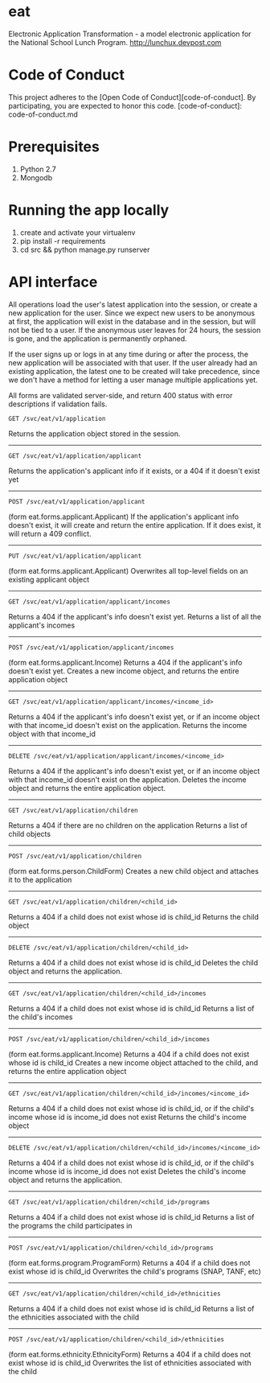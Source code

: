 # eat
Electronic Application Transformation - a model electronic application for the National School Lunch Program.  http://lunchux.devpost.com

# Code of Conduct
This project adheres to the [Open Code of Conduct][code-of-conduct]. By participating, you are expected to honor this code.
[code-of-conduct]: code-of-conduct.md

# Prerequisites
1. Python 2.7
2. Mongodb

# Running the app locally
1. create and activate your virtualenv
2. pip install -r requirements
3. cd src && python manage.py runserver

# API interface

All operations load the user's latest application into the session, or create a new application for the user.  Since we expect new users to be anonymous at first, the application will exist in the database and in the session, but will not be tied to a user.  If the anonymous user leaves for 24 hours, the session is gone, and the application is permanently orphaned.

If the user signs up or logs in at any time during or after the process, the new application will be associated with that user.  If the user already had an existing application, the latest one to be created will take precedence, since we don't have a method for letting a user manage multiple applications yet.

All forms are validated server-side, and return 400 status with error descriptions if validation fails.

```
GET /svc/eat/v1/application
```
Returns the application object stored in the session.

---
```
GET /svc/eat/v1/application/applicant
```
Returns the application's applicant info if it exists, or a 404 if it doesn't exist yet

---
```
POST /svc/eat/v1/application/applicant
```
(form eat.forms.applicant.Applicant)
If the application's applicant info doesn't exist, it will create and return the entire application.
If it does exist, it will return a 409 conflict.

---
```
PUT /svc/eat/v1/application/applicant
```
(form eat.forms.applicant.Applicant)
Overwrites all top-level fields on an existing applicant object

---
```
GET /svc/eat/v1/application/applicant/incomes
```
Returns a 404 if the applicant's info doesn't exist yet.
Returns a list of all the applicant's incomes

---
```
POST /svc/eat/v1/application/applicant/incomes
```
(form eat.forms.applicant.Income)
Returns a 404 if the applicant's info doesn't exist yet.
Creates a new income object, and returns the entire application object

---
```
GET /svc/eat/v1/application/applicant/incomes/<income_id>
```
Returns a 404 if the applicant's info doesn't exist yet, or if an income object with that income_id doesn't exist on the application.
Returns the income object with that income_id

---
```
DELETE /svc/eat/v1/application/applicant/incomes/<income_id>
```
Returns a 404 if the applicant's info doesn't exist yet, or if an income object with that income_id doesn't exist on the application.
Deletes the income object and returns the entire application object.

---
```
GET /svc/eat/v1/application/children
```
Returns a 404 if there are no children on the application
Returns a list of child objects


---
```
POST /svc/eat/v1/application/children
```
(form eat.forms.person.ChildForm)
Creates a new child object and attaches it to the application

---
```
GET /svc/eat/v1/application/children/<child_id>
```
Returns a 404 if a child does not exist whose id is child_id
Returns the child object

---
```
DELETE /svc/eat/v1/application/children/<child_id>
```
Returns a 404 if a child does not exist whose id is child_id
Deletes the child object and returns the application.

---
```
GET /svc/eat/v1/application/children/<child_id>/incomes
```
Returns a 404 if a child does not exist whose id is child_id
Returns a list of the child's incomes

---
```
POST /svc/eat/v1/application/children/<child_id>/incomes
```
(form eat.forms.applicant.Income)
Returns a 404 if a child does not exist whose id is child_id
Creates a new income object attached to the child, and returns the entire application object

---
```
GET /svc/eat/v1/application/children/<child_id>/incomes/<income_id>
```
Returns a 404 if a child does not exist whose id is child_id, or if the child's income whose id is income_id does not exist
Returns the child's income object

---
```
DELETE /svc/eat/v1/application/children/<child_id>/incomes/<income_id>
```
Returns a 404 if a child does not exist whose id is child_id, or if the child's income whose id is income_id does not exist
Deletes the child's income object and returns the application.

---
```
GET /svc/eat/v1/application/children/<child_id>/programs
```
Returns a 404 if a child does not exist whose id is child_id
Returns a list of the programs the child participates in

---
```
POST /svc/eat/v1/application/children/<child_id>/programs
```
(form eat.forms.program.ProgramForm)
Returns a 404 if a child does not exist whose id is child_id
Overwrites the child's programs (SNAP, TANF, etc)

---
```
GET /svc/eat/v1/application/children/<child_id>/ethnicities
```
Returns a 404 if a child does not exist whose id is child_id
Returns a list of the ethnicities associated with the child

---
```
POST /svc/eat/v1/application/children/<child_id>/ethnicities
```
(form eat.forms.ethnicity.EthnicityForm)
Returns a 404 if a child does not exist whose id is child_id
Overwrites the list of ethnicities associated with the child







